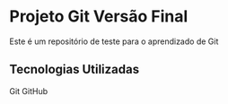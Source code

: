 # Projeto Git Versão Final
Este é um repositório de teste para o aprendizado de Git
## Tecnologias Utilizadas 
Git 
GitHub 

